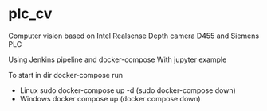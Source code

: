 # plc_cv
Computer vision based on Intel Realsense Depth camera D455 and Siemens PLC

Using Jenkins pipeline and docker-compose
With jupyter example

To start in dir docker-compose run
- Linux
  sudo docker-compose up -d
  (sudo docker-compose down)
- Windows
  docker compose up
  (docker compose down)
